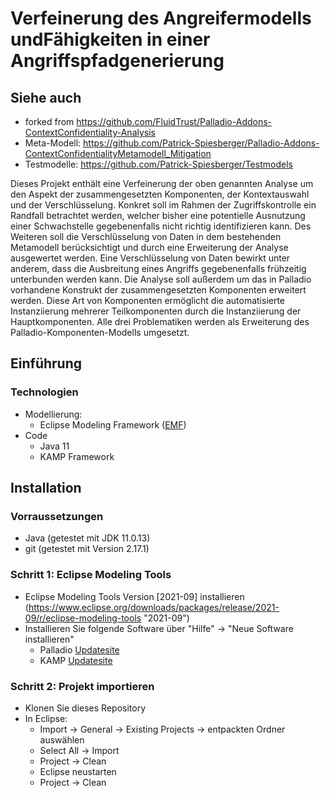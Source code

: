 # Verfeinerung des Angreifermodells undFähigkeiten in einer Angriffspfadgenerierung

## Siehe auch
* forked from https://github.com/FluidTrust/Palladio-Addons-ContextConfidentiality-Analysis
* Meta-Modell: https://github.com/Patrick-Spiesberger/Palladio-Addons-ContextConfidentialityMetamodell_Mitigation
* Testmodelle: https://github.com/Patrick-Spiesberger/Testmodels

Dieses Projekt enthält eine Verfeinerung der oben genannten Analyse um den Aspekt der zusammengesetzten Komponenten, der Kontextauswahl und der Verschlüsselung. Konkret soll im Rahmen der Zugriffskontrolle ein Randfall betrachtet werden, welcher bisher eine potentielle Ausnutzung einer Schwachstelle gegebenenfalls nicht richtig identifizieren kann. Des Weiteren soll die Verschlüsselung von Daten in dem bestehenden Metamodell berücksichtigt und durch eine Erweiterung der Analyse ausgewertet werden. Eine Verschlüsselung von Daten bewirkt unter anderem, dass die Ausbreitung eines Angriffs gegebenenfalls frühzeitig unterbunden werden kann. Die Analyse soll außerdem um das in Palladio vorhandene Konstrukt der zusammengesetzten Komponenten erweitert werden. Diese Art von Komponenten ermöglicht die automatisierte Instanziierung mehrerer Teilkomponenten durch die Instanziierung der Hauptkomponenten. Alle drei Problematiken werden als Erweiterung des Palladio-Komponenten-Modells umgesetzt.

## Einführung

### Technologien
* Modellierung: 
	* Eclipse Modeling Framework ([EMF](https://www.eclipse.org/modeling/emf/ "EMF"))
* Code
	* Java 11
	* KAMP Framework 

## Installation

### Vorraussetzungen

* Java (getestet mit JDK 11.0.13)
* git (getestet mit Version 2.17.1)

### Schritt 1: Eclipse Modeling Tools
* Eclipse Modeling Tools Version [2021-09] installieren (https://www.eclipse.org/downloads/packages/release/2021-09/r/eclipse-modeling-tools "2021-09")
* Installieren Sie folgende Software über "Hilfe" -> "Neue Software installieren"
   * Palladio [Updatesite](https://updatesite.palladio-simulator.com/palladio-build-updatesite/releases/5.0.0/ "Updatesite")
   * KAMP [Updatesite](https://kamp-research.github.io/KAMP/)

### Schritt 2: Projekt importieren
* Klonen Sie dieses Repository
* In Eclipse:
	* Import -> General -> Existing Projects -> entpackten Ordner auswählen
	* Select All -> Import
	* Project -> Clean
	* Eclipse neustarten
	* Project -> Clean
